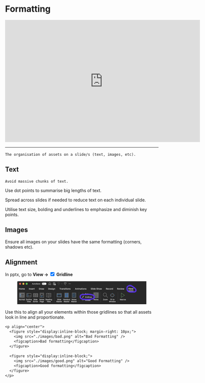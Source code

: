 # Formatting

<div align="center">
    <iframe width="640" height="400" src="https://www.youtube.com/embed/m0RD5JsXAOI" frameborder="0" allow="accelerometer; autoplay; encrypted-media; gyroscope; picture-in-picture" allowfullscreen></iframe>
</div>


---
```admonish note title="Formatting", class="custom-4 custom-1"
The organisation of assets on a slide/s (text, images, etc).
```

## Text

```admonish warning title="Note"
Avoid massive chunks of text.
```

Use dot points to summarise big lengths of text. 

Spread across slides if needed to reduce text on each individual slide.

Utilise text size, bolding and underlines to emphasize and diminish key points.

## Images

Ensure all images on your slides have the same formatting (corners, shadows etc).

## Alignment

In pptx, go to **View → <input type="checkbox" id="Gridline" checked> Gridline<br>**

<figure>
  <img src="./images/gridlines.png" >
</figure>

Use this to align all your elements within those gridlines so that all assets look in line and proportionate. 

```admonish example 
<p align="center">
  <figure style="display:inline-block; margin-right: 10px;">
    <img src="./images/bad.png" alt="Bad Formatting" />
    <figcaption>Bad formatting</figcaption>
  </figure>

  <figure style="display:inline-block;">
    <img src="./images/good.png" alt="Good Formatting" />
    <figcaption>Good formatting</figcaption>
  </figure>
</p>
```